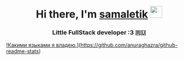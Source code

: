 <h1 align="center">Hi there, I'm <a href="https://https://vk.com/xomkax.ru/" target="_blank">samaletik</a> 
<img src="https://github.com/blackcater/blackcater/raw/main/images/Hi.gif" height="32"/></h1>
<h3 align="center">Little FullStack developer :3 🇷🇺</h3>

<!---Для подробной версии-->
[!Какими языками я владею.](https://github-readme-stats.vercel.app/api/top-langs/?username=anuraghazra)](https://github.com/anuraghazra/github-readme-stats)
<!---
samaletik/samaletik is a ✨ special ✨ repository because its `README.md` (this file) appears on your GitHub profile.
You can click the Preview link to take a look at your changes.
--->

